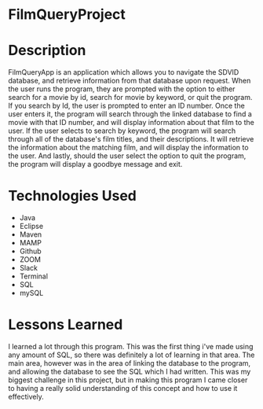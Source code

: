 # FilmQueryProject

# Description
FilmQueryApp is an application which allows you to navigate the SDVID database, and retrieve information from that database upon request. When the user runs the program, they are prompted with the option to either search for a movie by id, search for movie by keyword, or quit the program. If you search by Id, the user is prompted to enter an ID number. Once the user enters it, the program will search through the linked database to find a movie with that ID number, and will display information about that film to the user. If the user selects to search by keyword, the program will search through all of the database's film titles, and their descriptions. It will retrieve the information about the matching film, and will display the information to the user. And lastly, should the user select the option to quit the program, the program will display a goodbye message and exit. 

# Technologies Used
<ul>
<li>Java</li>
<li>Eclipse</li>
<li>Maven</li>
<li>MAMP</li>
<li>Github</li>
<li>ZOOM</li>
<li>Slack</li>
<li>Terminal</li>
<li>SQL</li>
<li>mySQL</li>
</ul>

# Lessons Learned 
I learned a lot through this program. This was the first thing i've made using any amount of SQL, so there was definitely a lot of learning in that area. The main area, however was in the area of linking the database to the program, and allowing the database to see the SQL which I had written. This was my biggest challenge in this project, but in making this program I came closer to having a really solid understanding of this concept and how to use it effectively.

